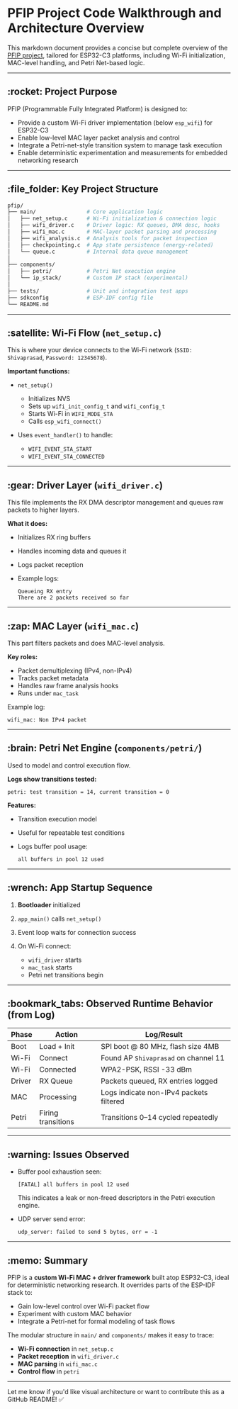 # PFIP Project Code Walkthrough and Architecture Overview

This markdown document provides a concise but complete overview of the [PFIP project](https://git.nt.uni-saarland.de/open-access/pfip), tailored for ESP32-C3 platforms, including Wi-Fi initialization, MAC-level handling, and Petri Net-based logic.

---

## \:rocket: Project Purpose

PFIP (Programmable Fully Integrated Platform) is designed to:

* Provide a custom Wi-Fi driver implementation (below `esp_wifi`) for ESP32-C3
* Enable low-level MAC layer packet analysis and control
* Integrate a Petri-net-style transition system to manage task execution
* Enable deterministic experimentation and measurements for embedded networking research

---

## \:file\_folder: Key Project Structure

```bash
pfip/
├── main/                # Core application logic
│   ├── net_setup.c      # Wi-Fi initialization & connection logic
│   ├── wifi_driver.c    # Driver logic: RX queues, DMA desc, hooks
│   ├── wifi_mac.c       # MAC-layer packet parsing and processing
│   ├── wifi_analysis.c  # Analysis tools for packet inspection
│   ├── checkpointing.c  # App state persistence (energy-related)
│   └── queue.c          # Internal data queue management
│
├── components/
│   ├── petri/           # Petri Net execution engine
│   └── ip_stack/        # Custom IP stack (experimental)
│
├── tests/               # Unit and integration test apps
├── sdkconfig            # ESP-IDF config file
└── README.md
```

---

## \:satellite: Wi-Fi Flow (`net_setup.c`)

This is where your device connects to the Wi-Fi network (`SSID: Shivaprasad`, `Password: 12345678`).

**Important functions:**

* `net_setup()`

  * Initializes NVS
  * Sets up `wifi_init_config_t` and `wifi_config_t`
  * Starts Wi-Fi in `WIFI_MODE_STA`
  * Calls `esp_wifi_connect()`
* Uses `event_handler()` to handle:

  * `WIFI_EVENT_STA_START`
  * `WIFI_EVENT_STA_CONNECTED`

---

## \:gear: Driver Layer (`wifi_driver.c`)

This file implements the RX DMA descriptor management and queues raw packets to higher layers.

**What it does:**

* Initializes RX ring buffers
* Handles incoming data and queues it
* Logs packet reception
* Example logs:

  ```
  Queueing RX entry
  There are 2 packets received so far
  ```

---

## \:zap: MAC Layer (`wifi_mac.c`)

This part filters packets and does MAC-level analysis.

**Key roles:**

* Packet demultiplexing (IPv4, non-IPv4)
* Tracks packet metadata
* Handles raw frame analysis hooks
* Runs under `mac_task`

Example log:

```text
wifi_mac: Non IPv4 packet
```

---

## \:brain: Petri Net Engine (`components/petri/`)

Used to model and control execution flow.

**Logs show transitions tested:**

```text
petri: test transition = 14, current transition = 0
```

**Features:**

* Transition execution model
* Useful for repeatable test conditions
* Logs buffer pool usage:

  ```
  all buffers in pool 12 used
  ```

---

## \:wrench: App Startup Sequence

1. **Bootloader** initialized
2. `app_main()` calls `net_setup()`
3. Event loop waits for connection success
4. On Wi-Fi connect:

   * `wifi_driver` starts
   * `mac_task` starts
   * Petri net transitions begin

---

## \:bookmark\_tabs: Observed Runtime Behavior (from Log)

| Phase  | Action             | Log/Result                              |
| ------ | ------------------ | --------------------------------------- |
| Boot   | Load + Init        | SPI boot @ 80 MHz, flash size 4MB       |
| Wi-Fi  | Connect            | Found AP `Shivaprasad` on channel 11    |
| Wi-Fi  | Connected          | WPA2-PSK, RSSI -33 dBm                  |
| Driver | RX Queue           | Packets queued, RX entries logged       |
| MAC    | Processing         | Logs indicate non-IPv4 packets filtered |
| Petri  | Firing transitions | Transitions 0–14 cycled repeatedly      |

---

## \:warning: Issues Observed

* Buffer pool exhaustion seen:

  ```
  [FATAL] all buffers in pool 12 used
  ```

  This indicates a leak or non-freed descriptors in the Petri execution engine.

* UDP server send error:

  ```
  udp_server: failed to send 5 bytes, err = -1
  ```

---

## \:memo: Summary

PFIP is a **custom Wi-Fi MAC + driver framework** built atop ESP32-C3, ideal for deterministic networking research. It overrides parts of the ESP-IDF stack to:

* Gain low-level control over Wi-Fi packet flow
* Experiment with custom MAC behavior
* Integrate a Petri-net for formal modeling of task flows

The modular structure in `main/` and `components/` makes it easy to trace:

* **Wi-Fi connection** in `net_setup.c`
* **Packet reception** in `wifi_driver.c`
* **MAC parsing** in `wifi_mac.c`
* **Control flow** in `petri`

---

Let me know if you'd like visual architecture or want to contribute this as a GitHub README! ✅
